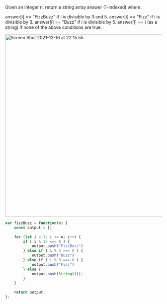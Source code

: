 Given an integer n, return a string array answer (1-indexed) where:

answer[i] == "FizzBuzz" if i is divisible by 3 and 5.
answer[i] == "Fizz" if i is divisible by 3.
answer[i] == "Buzz" if i is divisible by 5.
answer[i] == i (as a string) if none of the above conditions are true.

<img width="587" alt="Screen Shot 2021-12-16 at 22 15 55" src="https://user-images.githubusercontent.com/37787994/146492786-26627ae9-cba8-450b-a5f7-1c39a74b6292.png">

```js
var fizzBuzz = function(n) {
    const output = [];
    
    for (let i = 1; i <= n; i++) {
        if ( i % 15 === 0 ) {
            output.push("FizzBuzz")
        } else if ( i % 5 === 0 ) {
            output.push("Buzz")
        } else if ( i % 3 === 0 ) {
            output.push("Fizz")
        } else {
            output.push(String(i));
        }
    }
    
    return output;
};
```
